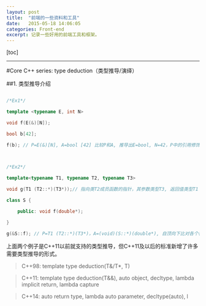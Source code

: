 ```yaml
---
layout: post
title:  "前端的一些资料和工具"
date:   2015-05-18 14:06:05
categories: Front-end
excerpt: 记录一些好用的前端工具和框架。
---
```


[toc]

---




#Core C++ series: type deduction（类型推导/演绎）



##1. 类型推导介绍

```C++

/*Ex1*/

template <typename E, int N>

void f(E(&)[N]);

bool b[42];

f(b); // P=E(&)[N], A=bool [42] 比较P和A, 推导出E=bool, N=42，P中的引用修饰表明了推导的方法（数组不会退化转型成指针）

 

/*Ex2*/

template<typename T1, typename T2, typename T3>

void g(T1 (T2::*)(T3*));// 指向类T2成员函数的指针，其参数类型T3, 返回值类型T1

class S {

    public: void f(double*);

}

g(&S::f); // P=T1 (T2::*)(T3*)，A=(void)(S::*)(double*), 自顶向下比对各个构造，推导结果:T1=void, T2=S, T3=doule

```

上面两个例子是C++11以前就支持的类型推导，但C++11及以后的标准新增了许多需要类型推导的形式。

> C++98:  template type deduction(T&/T*, T)

> C++11:  template type deduction(T&&), auto object, decltype, lambda implicit return, lambda capture

> C++14:  auto return type, lambda auto parameter, decltype(auto), l
